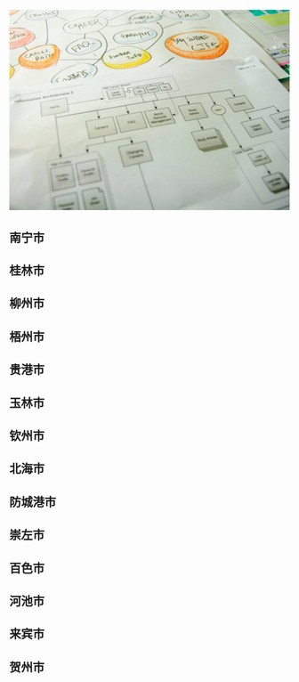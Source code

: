 ![Flowchart](images/4853380320_492f9dce63_b.jpg ':class=banner-image')

## 南宁市

## 桂林市

## 柳州市

## 梧州市

## 贵港市

## 玉林市

## 钦州市

## 北海市

## 防城港市

## 崇左市

## 百色市

## 河池市

## 来宾市

## 贺州市
